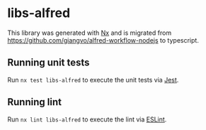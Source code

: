 # libs-alfred

This library was generated with [Nx](https://nx.dev) and is migrated from https://github.com/giangvo/alfred-workflow-nodejs to typescript.

## Running unit tests

Run `nx test libs-alfred` to execute the unit tests via [Jest](https://jestjs.io).

## Running lint

Run `nx lint libs-alfred` to execute the lint via [ESLint](https://eslint.org/).
